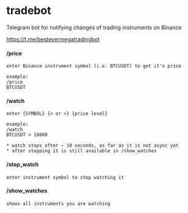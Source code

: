 # tradebot

Telegram bot for notifying changes of trading instruments on Binance

https://t.me/bestevermegatradingbot

#### /price
    enter Binance instrument symbol (i.e. BTCUSDT) to get it's price
    
    example:
    /price
    BTCUSDT

#### /watch
    enter {SYMBOL} {< or >} {price level}
    
    example:
    /watch
    BTCUSDT > 18000

    * watch stops after ~ 10 seconds, as far as it is not async yet
    * after stopping it is still available in /show_watches

#### /stop_watch
    enter instrument symbol to stop watching it

#### /show_watches
    shows all instruments you are watching


